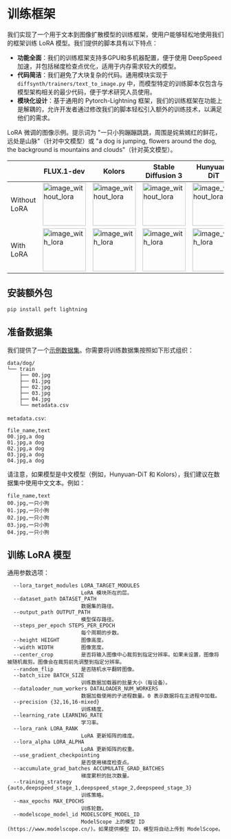 # 训练框架

我们实现了一个用于文本到图像扩散模型的训练框架，使用户能够轻松地使用我们的框架训练 LoRA 模型。我们提供的脚本具有以下特点：

* **功能全面**：我们的训练框架支持多GPU和多机器配置，便于使用 DeepSpeed 加速，并包括梯度检查点优化，适用于内存需求较大的模型。
* **代码简洁**：我们避免了大块复杂的代码。通用模块实现于 `diffsynth/trainers/text_to_image.py` 中，而模型特定的训练脚本仅包含与模型架构相关的最少代码，便于学术研究人员使用。
* **模块化设计**：基于通用的 Pytorch-Lightning 框架，我们的训练框架在功能上是解耦的，允许开发者通过修改我们的脚本轻松引入额外的训练技术，以满足他们的需求。

LoRA 微调的图像示例。提示词为 "一只小狗蹦蹦跳跳，周围是姹紫嫣红的鲜花，远处是山脉"（针对中文模型）或 "a dog is jumping, flowers around the dog, the background is mountains and clouds"（针对英文模型）。

||FLUX.1-dev|Kolors|Stable Diffusion 3|Hunyuan-DiT|
|-|-|-|-|-|
|Without LoRA|<img src="https://github.com/user-attachments/assets/df62cef6-d54f-4e3d-a602-5dd290079d49" width="100"  alt="image_without_lora">|<img src="https://github.com/modelscope/DiffSynth-Studio/assets/35051019/9d79ed7a-e8cf-4d98-800a-f182809db318" width="100"  alt="image_without_lora">|<img src="https://github.com/modelscope/DiffSynth-Studio/assets/35051019/ddb834a5-6366-412b-93dc-6d957230d66e" width="100"  alt="image_without_lora">|<img src="https://github.com/Artiprocher/DiffSynth-Studio/assets/35051019/1aa21de5-a992-4b66-b14f-caa44e08876e" width="100"  alt="image_without_lora">|
|With LoRA|<img src="https://github.com/user-attachments/assets/4fd39890-0291-4d19-8a88-d70d0ae18533" width="100"  alt="image_with_lora">|<img src="https://github.com/modelscope/DiffSynth-Studio/assets/35051019/02f62323-6ee5-4788-97a1-549732dbe4f0" width="100"  alt="image_with_lora">|<img src="https://github.com/modelscope/DiffSynth-Studio/assets/35051019/8e7b2888-d874-4da4-a75b-11b6b214b9bf" width="100"  alt="image_with_lora">|<img src="https://github.com/Artiprocher/DiffSynth-Studio/assets/35051019/83a0a41a-691f-4610-8e7b-d8e17c50a282" width="100"  alt="image_with_lora">|


## 安装额外包

```
pip install peft lightning
```

## 准备数据集

我们提供了一个[示例数据集](https://modelscope.cn/datasets/buptwq/lora-stable-diffusion-finetune/files)。你需要将训练数据集按照如下形式组织：

```
data/dog/
└── train
    ├── 00.jpg
    ├── 01.jpg
    ├── 02.jpg
    ├── 03.jpg
    ├── 04.jpg
    └── metadata.csv
```

`metadata.csv`:

```
file_name,text
00.jpg,a dog
01.jpg,a dog
02.jpg,a dog
03.jpg,a dog
04.jpg,a dog
```

请注意，如果模型是中文模型（例如，Hunyuan-DiT 和 Kolors），我们建议在数据集中使用中文文本。例如：

```
file_name,text
00.jpg,一只小狗
01.jpg,一只小狗
02.jpg,一只小狗
03.jpg,一只小狗
04.jpg,一只小狗
```

## 训练 LoRA 模型

通用参数选项：

```
  --lora_target_modules LORA_TARGET_MODULES
                        LoRA 模块所在的层。
  --dataset_path DATASET_PATH
                        数据集的路径。
  --output_path OUTPUT_PATH
                        模型保存路径。
  --steps_per_epoch STEPS_PER_EPOCH
                        每个周期的步数。
  --height HEIGHT       图像高度。
  --width WIDTH         图像宽度。
  --center_crop         是否将输入图像中心裁剪到指定分辨率。如果未设置，图像将被随机裁剪。图像会在裁剪前先调整到指定分辨率。
  --random_flip         是否随机水平翻转图像。
  --batch_size BATCH_SIZE
                        训练数据加载器的批量大小（每设备）。
  --dataloader_num_workers DATALOADER_NUM_WORKERS
                        数据加载使用的子进程数量。0 表示数据将在主进程中加载。
  --precision {32,16,16-mixed}
                        训练精度。
  --learning_rate LEARNING_RATE
                        学习率。
  --lora_rank LORA_RANK
                        LoRA 更新矩阵的维度。
  --lora_alpha LORA_ALPHA
                        LoRA 更新矩阵的权重。
  --use_gradient_checkpointing
                        是否使用梯度检查点。
  --accumulate_grad_batches ACCUMULATE_GRAD_BATCHES
                        梯度累积的批次数量。
  --training_strategy {auto,deepspeed_stage_1,deepspeed_stage_2,deepspeed_stage_3}
                        训练策略。
  --max_epochs MAX_EPOCHS
                        训练轮数。
  --modelscope_model_id MODELSCOPE_MODEL_ID
                        ModelScope 上的模型 ID (https://www.modelscope.cn/)。如果提供模型 ID，模型将自动上传到 ModelScope。
```
